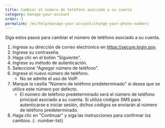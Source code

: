 ```yaml
---
title: Cambiar el número de teléfono asociado a su cuenta
category: manage-your-account
order: 3
permalink: /es/help/manage-your-account/change-your-phone-number/
---
```

Siga estos pasos para cambiar el número de teléfono asociado a su cuenta.

1. Ingrese su dirección de correo electrónico en <https://secure.login.gov>.
2. Ingrese su contraseña.
3. Haga clic en el botón "Siguiente".
4. Ingrese su método de autenticación.
5. Seleccione "Agregar número de teléfono".
6. Ingrese el nuevo número de teléfono.
   * No se admite el uso de VoIP.
7. Marque la casilla "Número de teléfono predeterminado" si desea que se utilice este número por defecto.
   * El número de teléfono predeterminado será el número de teléfono principal asociado a su cuenta. Si utiliza códigos SMS para autenticarse e iniciar sesión, dichos códigos se enviarán al número de teléfono predeterminado.
8. Haga clic en "Continuar" y siga las instrucciones para confirmar los cambios.
{: .number-list}